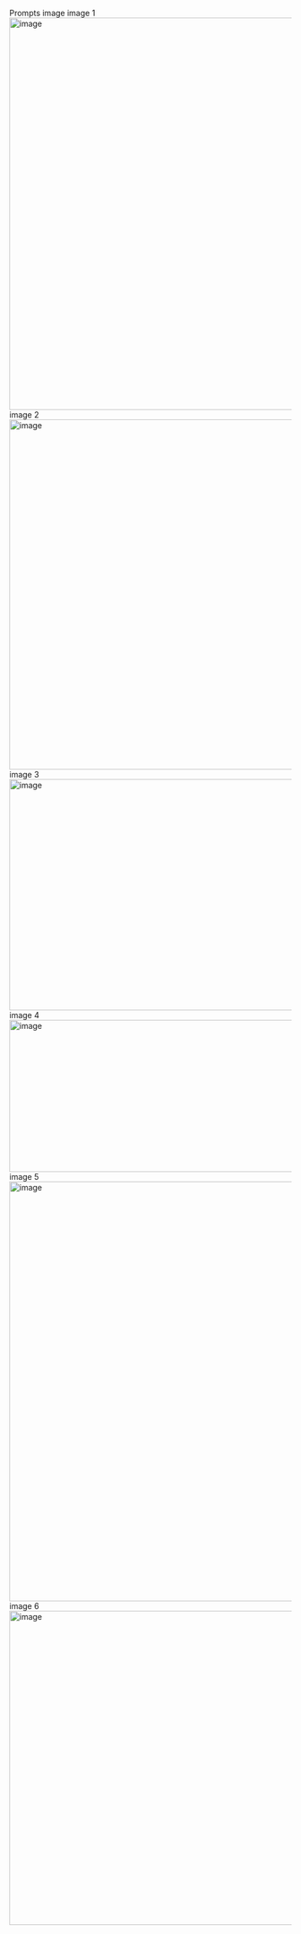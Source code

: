 Prompts image 
image 1
<img width="1158" height="699" alt="image" src="https://github.com/user-attachments/assets/36c5b309-dead-49c3-8cc7-205d0825f1cb" />
image 2
<img width="1105" height="624" alt="image" src="https://github.com/user-attachments/assets/6f19db82-1944-4808-b8b9-3ecf4232dce8" />
image 3
<img width="1196" height="412" alt="image" src="https://github.com/user-attachments/assets/74dda96e-1298-4b43-ae58-42cbd583a101" />
image 4
<img width="1231" height="271" alt="image" src="https://github.com/user-attachments/assets/6a7cb608-f7cd-4bbb-8a15-1164b747d2ef" />
image 5
<img width="1158" height="748" alt="image" src="https://github.com/user-attachments/assets/3b71a902-3e82-4532-9ccd-7adaca314670" />
image 6
<img width="1132" height="560" alt="image" src="https://github.com/user-attachments/assets/8bcadc3f-968c-489c-ab0f-a26d3ba538f1" />

